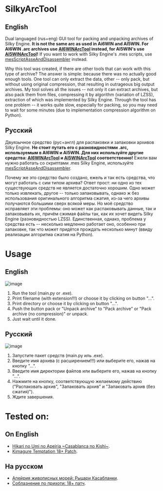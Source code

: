 # SilkyArcTool
## English
Dual languaged (rus+eng) GUI tool for packing and unpacking archives of Silky Engine. **It is not the same arc as used in Ai6WIN and AI5WIN. For AI6WIN .arc archives use [AI6WINArcTool](https://github.com/TesterTesterov/AI6WINArcTool) instead, for AI5WIN's use [AI5WINArcTool](https://github.com/TesterTesterov/AI5WINArcTool)!** If you want to work with Silky Engine's .mes scripts, use [mesScriptAsseAndDisassembler](https://github.com/TesterTesterov/mesScriptAsseAndDisassembler) instead.

Why this tool was created, if there are other tools that can work with this type of archive? The answer is simple: because there was no actually good enough tools. One tool can only extract the data, other -- only pack, but without using original compression, that resulting in outrageous big output archives. My tool solves all the issues -- not only it can extract archives, but also pack them from files, compressing it by algorithm (variation of LZSS), extraction of which was implemented by Silky Engine. Through the tool has one problem -- it works quite slow, especially for packing, so you may need to wait for some minutes (due to implementation compression algorithm on Python).

## Русский
Двуязычное средство (рус+англ) для распаковки и запаковки архивов Silky Engine. **Не стоит путать его с разновидностями .arc, используемым в AI6WIN и AI5WIN. Для них используйте другие средства: [AI6WINArcTool](https://github.com/TesterTesterov/AI6WINArcTool) и [AI5WINArcTool](https://github.com/TesterTesterov/AI5WINArcTool) соответственно!** Ежели вам нужно работать со скриптами .mes Silky Engine, используйте [mesScriptAsseAndDisassembler](https://github.com/TesterTesterov/mesScriptAsseAndDisassembler).

Почему же это средство было создано, ежель и так есть средства, что могут работать с сим типом архива? Ответ прост: ни одно из тех существующих средств не является достаточно хорошим. Одно может только извлекать, другое -- только запаковывать, однако ж без использования оригинального алгоритма сжатия, из-за чего архивы получаются большими сверх всякой меры. Но моё средство исправляет эти проблемы: оно может как распаковывать данные, так и запаковывать их, причём сжимая файлы так, как их хочет видеть Silky Engine (разновидностью LZSS). Единственная, однако, проблема у средства есть -- несколько медленно работает оно, особенно при запаковке, так что может придётся прождать несколько минут (ввиду реализации алгоритма сжатия на Python).

# Usage
## English
![image](https://user-images.githubusercontent.com/66121918/147558363-f100541f-9555-41cf-9154-1a39d5da9991.png)
1. Run the tool (main.py or .exe).
2. Print filename (with extension!!!) or choose it by clicking on button "...".
3. Print directory or choose it by clicking on button "...".
4. Push the button pack or "Unpack archive" to "Pack archive" or "Pack archive (no compression)" or unpack.
5. Just wait until it done.

## Русский
![image](https://user-images.githubusercontent.com/66121918/147558230-702f168c-7209-41c3-9b36-781f667f08f3.png)
1. Запустите пакет средств (main.py иль .exe).
2. Введите имя архива (с расширением!!!) или выберите его, нажав на кнопку "...".
3. Введите имя директории файлов или выберите его, нажав на кнопку "...".
4. Нажмите на кнопку, соответствующую желаемому действию ("Распаковать архив", "Запаковать архив" и "Запаковать архив (без сжатия)").
5. Ждите завершения.

# Tested on:

## On English
- [Hikari no Umi no Apeiria \~Casablanca no Kishi\~](https://vndb.org/v21857).
- [Kimagure Temptation 18+ Patch](https://vndb.org/r84708).

## На русском
- [Апейрия живописных морей: Рыцари Касабланки](https://vndb.org/v21857).
- [Соблазнение по прихоти: 18+ патч](https://vndb.org/r84708).
